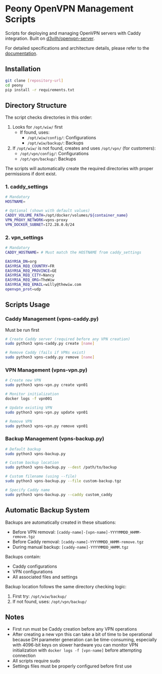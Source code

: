 # Peony OpenVPN Management Scripts

Scripts for deploying and managing OpenVPN servers with Caddy integration. Built on [d3vilh/openvpn-server](https://github.com/d3vilh/openvpn-server).

For detailed specifications and architecture details, please refer to the [documentation](https://docs.google.com/document/d/1sQOw4j7yWPoopRipE6pQS8Y7TJhqU4xim82za_FugUA/).

## Installation

```bash
git clone [repository-url]
cd peony
pip install -r requirements.txt
```

## Directory Structure
The script checks directories in this order:
1. Looks for `/opt/wiw/` first
   - If found, uses:
     - `/opt/wiw/config/`: Configurations  
     - `/opt/wiw/backup/`: Backups
2. If `/opt/wiw/` is not found, creates and uses `/opt/vpn/` (for customers):
   - `/opt/vpn/config/`: Configurations
   - `/opt/vpn/backup/`: Backups

The scripts will automatically create the required directories with proper permissions if dont exist.


### 1. caddy_settings
```bash
# Mandatory
HOSTNAME=

# Optional (shown with default values)
CADDY_VOLUME_PATH=/opt/docker/volumes/${container_name}
VPN_PROXY_NETWORK=vpns-proxy
VPN_DOCKER_SUBNET=172.28.0.0/24
```

### 2. vpn_settings
```bash
# Mandatory
CADDY_HOSTNAME= # Must match the HOSTNAME from caddy_settings

EASYRSA_DN=org
EASYRSA_REQ_COUNTRY=FR
EASYRSA_REQ_PROVINCE=GE
EASYRSA_REQ_CITY=Nancy
EASYRSA_REQ_ORG=TheWiw
EASYRSA_REQ_EMAIL=willy@thewiw.com
openvpn_prot=udp
```

## Scripts Usage

### Caddy Management (vpns-caddy.py)
Must be run first
```bash
# Create Caddy server (required before any VPN creation)
sudo python3 vpns-caddy.py create [name]

# Remove Caddy (fails if VPNs exist)
sudo python3 vpns-caddy.py remove [name]
```

### VPN Management (vpns-vpn.py)
```bash
# Create new VPN
sudo python3 vpns-vpn.py create vpn01

# Monitor initialization
docker logs -f vpn001

# Update existing VPN
sudo python3 vpns-vpn.py update vpn01

# Remove VPN
sudo python3 vpns-vpn.py remove vpn01
```

### Backup Management (vpns-backup.py)
```bash
# Default backup
sudo python3 vpns-backup.py

# Custom backup location
sudo python3 vpns-backup.py --dest /path/to/backup

# Custom filename (using --file)
sudo python3 vpns-backup.py --file custom-backup.tgz

# Specify Caddy name
sudo python3 vpns-backup.py --caddy custom_caddy
```

## Automatic Backup System
Backups are automatically created in these situations:
- Before VPN removal: `[caddy-name]-[vpn-name]-YYYYMMDD_HHMM-remove.tgz`
- Before Caddy removal: `[caddy-name]-YYYYMMDD_HHMM-remove.tgz`
- During manual backup: `[caddy-name]-YYYYMMDD_HHMM.tgz`

Backups contain:
- Caddy configurations
- VPN configurations
- All associated files and settings

Backup location follows the same directory checking logic:
1. First try: `/opt/wiw/backup/`
2. If not found, uses: `/opt/vpn/backup/`

## Notes
- First run must be Caddy creation before any VPN operations
- After creating a new vpn this can take a bit of time to be operational because DH parameter generation can be time-consuming, especially with 4096-bit keys on slower hardware 
you can monitor VPN initialization with `docker logs -f [vpn-name]` before attempting connection
- All scripts require sudo 
- Settings files must be properly configured before first use
